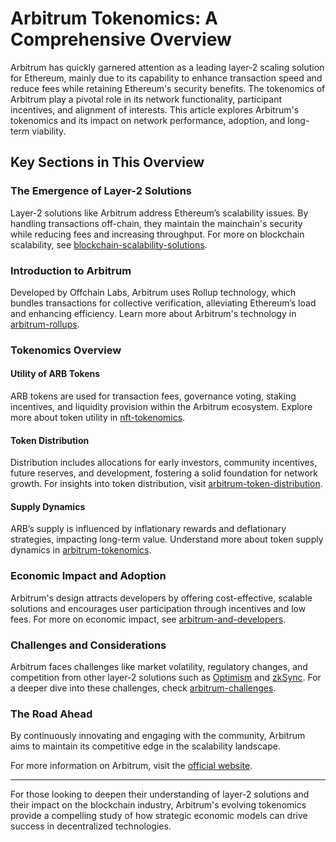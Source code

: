 # Arbitrum Tokenomics: A Comprehensive Overview

Arbitrum has quickly garnered attention as a leading layer-2 scaling solution for Ethereum, mainly due to its capability to enhance transaction speed and reduce fees while retaining Ethereum's security benefits. The tokenomics of Arbitrum play a pivotal role in its network functionality, participant incentives, and alignment of interests. This article explores Arbitrum's tokenomics and its impact on network performance, adoption, and long-term viability.

## Key Sections in This Overview

### The Emergence of Layer-2 Solutions

Layer-2 solutions like Arbitrum address Ethereum’s scalability issues. By handling transactions off-chain, they maintain the mainchain's security while reducing fees and increasing throughput. For more on blockchain scalability, see [blockchain-scalability-solutions](https://www.license-token.com/wiki/blockchain-scalability-solutions).

### Introduction to Arbitrum

Developed by Offchain Labs, Arbitrum uses Rollup technology, which bundles transactions for collective verification, alleviating Ethereum’s load and enhancing efficiency. Learn more about Arbitrum's technology in [arbitrum-rollups](https://www.license-token.com/wiki/arbitrum-rollups).

### Tokenomics Overview

#### Utility of ARB Tokens

ARB tokens are used for transaction fees, governance voting, staking incentives, and liquidity provision within the Arbitrum ecosystem. Explore more about token utility in [nft-tokenomics](https://www.license-token.com/wiki/nft-tokenomics).

#### Token Distribution

Distribution includes allocations for early investors, community incentives, future reserves, and development, fostering a solid foundation for network growth. For insights into token distribution, visit [arbitrum-token-distribution](https://www.license-token.com/wiki/arbitrum-token-distribution).

#### Supply Dynamics

ARB’s supply is influenced by inflationary rewards and deflationary strategies, impacting long-term value. Understand more about token supply dynamics in [arbitrum-tokenomics](https://www.license-token.com/wiki/arbitrum-tokenomics).

### Economic Impact and Adoption

Arbitrum's design attracts developers by offering cost-effective, scalable solutions and encourages user participation through incentives and low fees. For more on economic impact, see [arbitrum-and-developers](https://www.license-token.com/wiki/arbitrum-for-developers).

### Challenges and Considerations

Arbitrum faces challenges like market volatility, regulatory changes, and competition from other layer-2 solutions such as [Optimism](https://optimism.io/) and [zkSync](https://zksync.io/). For a deeper dive into these challenges, check [arbitrum-challenges](https://www.license-token.com/wiki/arbitrum-challenges).

### The Road Ahead

By continuously innovating and engaging with the community, Arbitrum aims to maintain its competitive edge in the scalability landscape. 

For more information on Arbitrum, visit the [official website](https://arbitrum.io/).

---

For those looking to deepen their understanding of layer-2 solutions and their impact on the blockchain industry, Arbitrum's evolving tokenomics provide a compelling study of how strategic economic models can drive success in decentralized technologies.